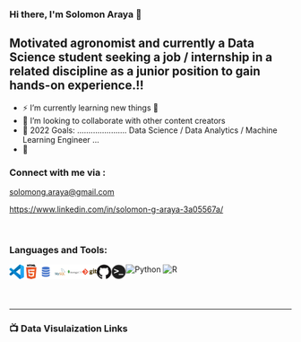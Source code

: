 ### Hi there, I'm Solomon Araya  👋 



## Motivated agronomist and currently a Data Science student seeking a job / internship in a related discipline as a junior position to gain hands-on experience.!!

- ⚡ I’m currently learning new things 🤣
- 👯 I’m looking to collaborate with other content creators
- 🥅 2022 Goals:  ...................... Data Science / Data Analytics / Machine Learning Engineer ... 
- 🌱 

### Connect with me via :
solomong.araya@gmail.com

https://www.linkedin.com/in/solomon-g-araya-3a05567a/

<br />

### Languages and Tools:

![Python](https://img.shields.io/badge/Python-3776AB?style=for-the-badge&style=social&logo=python&logoColor=white)
![R](https://img.shields.io/badge/R-276DC3?style=for-the-badge&style=social&logo=r&logoColor=white)
<img align="left" alt="Visual Studio Code" width="26px" src="https://raw.githubusercontent.com/github/explore/80688e429a7d4ef2fca1e82350fe8e3517d3494d/topics/visual-studio-code/visual-studio-code.png" />
<img align="left" alt="HTML5" width="26px" src="https://raw.githubusercontent.com/github/explore/80688e429a7d4ef2fca1e82350fe8e3517d3494d/topics/html/html.png" />
<img align="left" alt="SQL" width="26px" src="https://raw.githubusercontent.com/github/explore/80688e429a7d4ef2fca1e82350fe8e3517d3494d/topics/sql/sql.png" />
<img align="left" alt="MySQL" width="26px" src="https://raw.githubusercontent.com/github/explore/80688e429a7d4ef2fca1e82350fe8e3517d3494d/topics/mysql/mysql.png" />
<img align="left" alt="MongoDB" width="26px" src="https://raw.githubusercontent.com/github/explore/80688e429a7d4ef2fca1e82350fe8e3517d3494d/topics/mongodb/mongodb.png" />
<img align="left" alt="Git" width="26px" src="https://raw.githubusercontent.com/github/explore/80688e429a7d4ef2fca1e82350fe8e3517d3494d/topics/git/git.png" />
<img align="left" alt="GitHub" width="26px" src="https://raw.githubusercontent.com/github/explore/78df643247d429f6cc873026c0622819ad797942/topics/github/github.png" />
<img align="left" alt="Terminal" width="26px" src="https://raw.githubusercontent.com/github/explore/80688e429a7d4ef2fca1e82350fe8e3517d3494d/topics/terminal/terminal.png" />

<br />
<br />

---

### 📺 Data Visulaization Links

